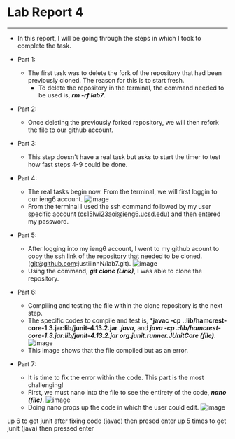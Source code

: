 # Lab Report 4 
--- 
 - In this report, I will be going through the steps in which I took to complete the task. 


 - Part 1: 
    - The first task was to delete the fork of the repository that had been previously cloned. The reason for this is to start fresh. 
       - To delete the repository in the terminal, the command needed to be used is, ***rm -rf lab7***.  
      
 - Part 2: 
    - Once deleting the previously forked repository, we will then refork the file to our github account. 
   
 - Part 3: 
    - This step doesn't have a real task but asks to start the timer to test how fast steps 4-9 could be done. 
 
 - Part 4: 
    - The real tasks begin now. From the terminal, we will first loggin to our ieng6 account.
    ![image](https://user-images.githubusercontent.com/122497278/221461456-148909d2-49d5-4734-a4d1-4672daa96e61.png)
    - From the terminal I used the ssh command followed by my user specific account (cs15lwi23aoi@ieng6.ucsd.edu) and then entered my password. 

 - Part 5: 
    - After logging into my ieng6 account, I went to my github acount to copy the ssh link of the repository that needed to be cloned. (git@github.com:justiiinnN/lab7.git). 
    ![image](https://user-images.githubusercontent.com/122497278/221472060-5e1d804d-2c8c-4f56-8e95-b6a5f3741870.png)
    - Using the command, ***git clone (Link)***, I was able to clone the repository. 

 - Part 6: 
    - Compiling and testing the file within the clone repository is the next step. 
    - The specific codes to compile and test is, ***javac -cp .:lib/hamcrest-core-1.3.jar:lib/junit-4.13.2.jar *.java***, and ***java -cp .:lib/hamcrest-core-1.3.jar:lib/junit-4.13.2.jar org.junit.runner.JUnitCore (file)***. 
    ![image](https://user-images.githubusercontent.com/122497278/221473382-25929d13-1acd-40e5-a78d-8983e5038b21.png)
    - This image shows that the file compiled but as an error. 
   
 - Part 7: 
    - It is time to fix the error within the code. This part is the most challenging! 
    - First, we must nano into the file to see the entirety of the code, ***nano (file)***. 
    ![image](https://user-images.githubusercontent.com/122497278/221474546-13c4010c-4a0b-4b15-ac90-e77bde7ed49a.png)
    - Doing nano props up the code in which the user could edit. 
    ![image](https://user-images.githubusercontent.com/122497278/221475016-6579e916-5eda-4af0-9ec0-ce604c745bad.png)



up 6 to get junit after fixing code (javac) then presed enter
up 5 times to get junit (java) then pressed enter 

